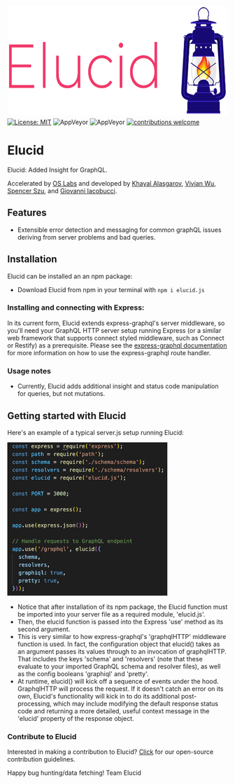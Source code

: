 <p align="center"><img src="elucid/assets/Elucid_Lamp_with_Text.png" height="250px" style="margin-top: 10px; margin-bottom: -10px;"></p>

[![License: MIT](https://img.shields.io/badge/license-ISC-yellow.svg)](https://opensource.org/licenses/ISC)
![AppVeyor](https://img.shields.io/badge/build-passing-brightgreen.svg)
![AppVeyor](https://img.shields.io/badge/version-1.0.0-blue.svg)
[![contributions welcome](https://img.shields.io/badge/contributions-welcome-brightgreen.svg?style=flat)](https://github.com/oslabs-beta/Quell/issues)

# Elucid

Elucid: Added Insight for GraphQL.

Accelerated by [OS Labs](https://github.com/oslabs-beta/) and developed by [Khayal Alasgarov](https://github.com/Alasgaroff), [Vivian Wu](https://github.com/vw-in-github), [Spencer Szu](https://github.com/Szuay), and [Giovanni Iacobucci](https://github.com/garyiacobucci).

## Features

- Extensible error detection and messaging for common graphQL issues deriving from server problems and bad queries.

## Installation

Elucid can be installed an an npm package:

- Download Elucid from npm in your terminal with `npm i elucid.js`

### Installing and connecting with Express:

In its current form, Elucid extends express-graphql's server middleware, so you'll need your GraphQL HTTP server setup running Express (or a similar web framework that supports connect styled middleware, such as Connect or Restify) as a prerequisite. Please see the [express-graphql documentation](https://github.com/graphql/express-graphql/blob/main/README.md) for more information on how to use the express-graphql route handler.

### Usage notes

- Currently, Elucid adds additional insight and status code manipulation for queries, but not mutations.

## Getting started with Elucid

Here's an example of a typical server.js setup running Elucid: 

<img src="./elucid/assets/server-setup.jpg" height="350px"></img>

- Notice that after installation of its npm package, the Elucid function must be imported into your server file as a required module, 'elucid.js'.
- Then, the elucid function is passed into the Express 'use' method as its second argument.
- This is very similar to how express-graphql's 'graphqlHTTP' middleware function is used. In fact, the configuration object that elucid() takes as an argument passes its values through to an invocation of graphqlHTTP. That includes the keys 'schema' and 'resolvers' (note that these evaluate to your imported GraphQL schema and resolver files), as well as the config booleans 'graphiql' and 'pretty'.
- At runtime, elucid() will kick off a sequence of events under the hood. GraphqlHTTP will process the request. If it doesn't catch an error on its own, Elucid's functionality will kick in to do its additional post-processing, which may include modifying the default response status code and returning a more detailed, useful context message in the 'elucid' property of the response object.

### Contribute to Elucid

Interested in making a contribution to Elucid? [Click](./CONTRIBUTING.md) for our open-source contribution guidelines.

Happy bug hunting/data fetching!
Team Elucid